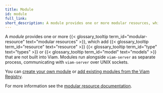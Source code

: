 ```yaml
---
title: Module
id: module
full_link:
short_description: A module provides one or more modular resources, which add resource types or models that are not built into Viam.
---
```


A _module_ provides one or more {{< glossary_tooltip term_id="modular-resource" text="modular resources" >}}, which add {{< glossary_tooltip term_id="resource" text="resource" >}} {{< glossary_tooltip term_id="type" text="types" >}} or {{< glossary_tooltip term_id="model" text="models" >}} that are not built into Viam.
Modules run alongside `viam-server` as separate process, communicating with `viam-server` over UNIX sockets.

You can [create your own module](/operate/get-started/other-hardware/) or [add existing modules from the Viam Registry](/registry/modular-resources/).

For more information see the [modular resource documentation](/registry/).
